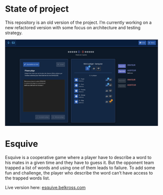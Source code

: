 # State of project

This repository is an old version of the project. I’m currently working on a new refactored version with some focus on architecture and testing strategy.

![app screenshoot](./public/screenshot.png)

# Esquive

Esquive is a cooperative game where a player have to describe a word to his mates in a given time and they have to guess it. But the opponent team trapped a list of words and using one of them leads to failure. To add some fun and challenge, the player who describe the word can’t have access to the trapped words list.

Live version here: [esquive.belkross.com](https://esquive.belkross.com/)
